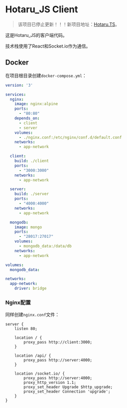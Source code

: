 # Hotaru_JS Client

> 该项目已停止更新！！！新项目地址：[Hotaru.TS](https://github.com/Cytrogen/Hotaru.TS)。

这是Hotaru_JS的客户端代码。

技术栈使用了React和Socket.io作为通信。

## Docker

在项目根目录创建`docker-compose.yml`：

```yaml
version: '3'

services:
  nginx:
    image: nginx:alpine
    ports:
      - "80:80"
    depends_on:
      - client
      - server
    volumes:
      - ./nginx.conf:/etc/nginx/conf.d/default.conf
    networks:
      - app-network

  client:
    build: ./client
    ports:
      - "3000:3000"
    networks:
      - app-network

  server:
    build: ./server
    ports:
      - "4000:4000"
    networks:
      - app-network

  mongodb:
    image: mongo
    ports:
      - "28017:27017"
    volumes:
      - mongodb_data:/data/db
    networks:
      - app-network

volumes:
  mongodb_data:

networks:
  app-network:
    driver: bridge
```

### Nginx配置

同样创建`nginx.conf`文件：

```nginx
server {
    listen 80;

    location / {
        proxy_pass http://client:3000;
    }

    location /api/ {
        proxy_pass http://server:4000;
    }

    location /socket.io/ {
        proxy_pass http://server:4000;
        proxy_http_version 1.1;
        proxy_set_header Upgrade $http_upgrade;
        proxy_set_header Connection 'upgrade';
    }
}
```
